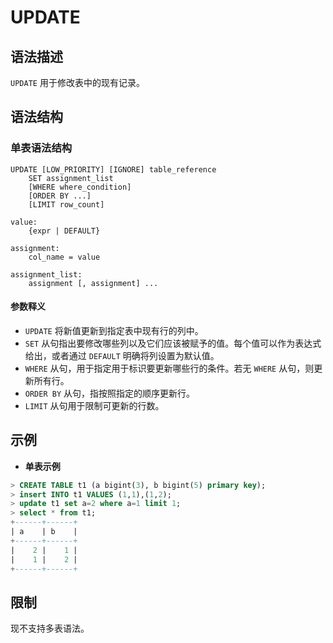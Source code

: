 # **UPDATE**

## **语法描述**

`UPDATE` 用于修改表中的现有记录。

## **语法结构**

### **单表语法结构**

```
UPDATE [LOW_PRIORITY] [IGNORE] table_reference
    SET assignment_list
    [WHERE where_condition]
    [ORDER BY ...]
    [LIMIT row_count]

value:
    {expr | DEFAULT}

assignment:
    col_name = value

assignment_list:
    assignment [, assignment] ...
```

#### 参数释义

- `UPDATE` 将新值更新到指定表中现有行的列中。
- `SET` 从句指出要修改哪些列以及它们应该被赋予的值。每个值可以作为表达式给出，或者通过 `DEFAULT` 明确将列设置为默认值。
- `WHERE` 从句，用于指定用于标识要更新哪些行的条件。若无 `WHERE` 从句，则更新所有行。
- `ORDER BY` 从句，指按照指定的顺序更新行。
- `LIMIT` 从句用于限制可更新的行数。

## **示例**

- **单表示例**

```sql
> CREATE TABLE t1 (a bigint(3), b bigint(5) primary key);
> insert INTO t1 VALUES (1,1),(1,2);
> update t1 set a=2 where a=1 limit 1;
> select * from t1;
+------+------+
| a    | b    |
+------+------+
|    2 |    1 |
|    1 |    2 |
+------+------+
```
## **限制**

现不支持多表语法。
